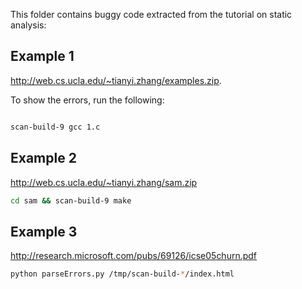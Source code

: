 This folder contains buggy code extracted from the tutorial on static analysis:

## Example 1
http://web.cs.ucla.edu/~tianyi.zhang/examples.zip.

To show the errors, run the following:

```bash

scan-build-9 gcc 1.c

```

## Example 2
http://web.cs.ucla.edu/~tianyi.zhang/sam.zip

```bash
cd sam && scan-build-9 make
```

## Example 3
http://research.microsoft.com/pubs/69126/icse05churn.pdf
```bash
python parseErrors.py /tmp/scan-build-*/index.html
```

